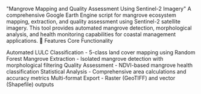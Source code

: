 "Mangrove Mapping and Quality Assessment Using Sentinel-2 Imagery"
A comprehensive Google Earth Engine script for mangrove ecosystem mapping, extraction, and quality assessment using Sentinel-2 satellite imagery. This tool provides automated mangrove detection, morphological analysis, and health monitoring capabilities for coastal management applications.
🌿 Features
Core Functionality

Automated LULC Classification - 5-class land cover mapping using Random Forest
Mangrove Extraction - Isolated mangrove detection with morphological filtering
Quality Assessment - NDVI-based mangrove health classification
Statistical Analysis - Comprehensive area calculations and accuracy metrics
Multi-format Export - Raster (GeoTIFF) and vector (Shapefile) outputs

